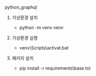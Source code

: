 python_graphql

1. 가상환경 설치
    - python -m venv venv

2. 가상환경 실행
    - venv\Scripts\activat.bat

3. 패키지 설치
    - pip install -r requirements\base.txt